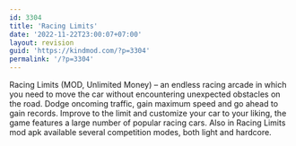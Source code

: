 ```yaml
---
id: 3304
title: 'Racing Limits'
date: '2022-11-22T23:00:07+07:00'
layout: revision
guid: 'https://kindmod.com/?p=3304'
permalink: '/?p=3304'
---
```


Racing Limits (MOD, Unlimited Money) – an endless racing arcade in which you need to move the car without encountering unexpected obstacles on the road. Dodge oncoming traffic, gain maximum speed and go ahead to gain records. Improve to the limit and customize your car to your liking, the game features a large number of popular racing cars. Also in Racing Limits mod apk available several competition modes, both light and hardcore.